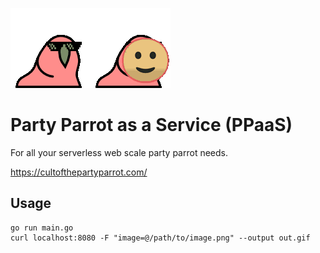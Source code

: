 ![Party Parrot](https://github.com/fharding1/ppaas/blob/master/parrot.gif?raw=true)![Smile Parrot](https://github.com/fharding1/ppaas/blob/master/smile_parrot.gif?raw=true)

# Party Parrot as a Service (PPaaS)

For all your serverless web scale party parrot needs.

https://cultofthepartyparrot.com/

## Usage

    go run main.go
    curl localhost:8080 -F "image=@/path/to/image.png" --output out.gif
